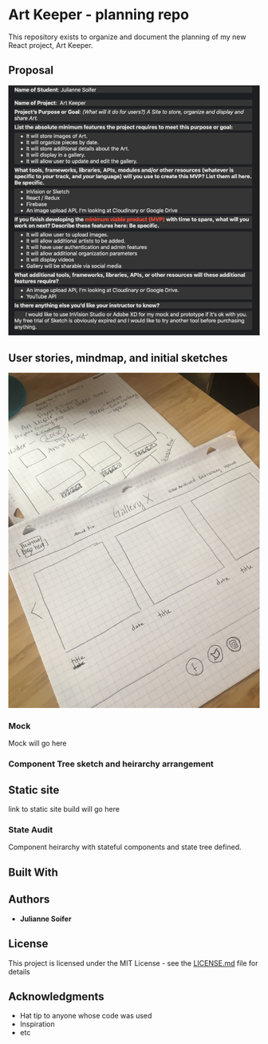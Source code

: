 # Art Keeper - planning repo

This repository exists to organize and document the planning of my new React project, Art Keeper.


## Proposal

![proposal](./Assets/proposal.png)
## User stories, mindmap, and initial sketches

![brainstorming](./Assets/IMG_0956.JPG)



### Mock

Mock will go here



### Component Tree sketch and heirarchy arrangement


## Static site

link to static site build will go here

### State Audit

Component heirarchy with stateful components and state tree defined.


## Built With


## Authors

* **Julianne Soifer**


## License

This project is licensed under the MIT License - see the [LICENSE.md](LICENSE.md) file for details

## Acknowledgments

* Hat tip to anyone whose code was used
* Inspiration
* etc
